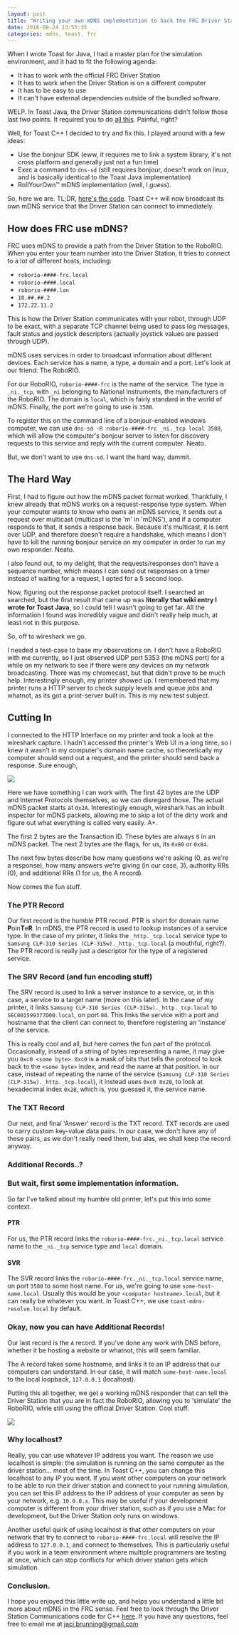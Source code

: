 ```yaml
---
layout: post
title: "Writing your own mDNS implementation to hack the FRC Driver Station"
date: 2016-08-24 13:55:35
categories: mdns, toast, frc
---
```

  When I wrote Toast for Java, I had a master plan for the simulation environment, and it had to fit the following agenda:

- It has to work with the official FRC Driver Station
- It has to work when the Driver Station is on a different computer
- It has to be easy to use
- It can't have external dependencies outside of the bundled software.

WELP. In Toast Java, the Driver Station communications didn't follow those last two points. It required you to do [all this](https://github.com/Open-RIO/ToastAPI/wiki/Simulating-Joysticks-and-the-Driver-Station). Painful, right?

Well, for Toast C++ I decided to try and fix this. I played around with a few ideas:

- Use the bonjour SDK (eww, it requires me to link a system library, it's not cross platform and generally just not a fun time)
- Exec a command to `dns-sd` (still requires bonjour, doesn't work on linux, and is basically identical to the Toast Java implementation)
- RollYourOwn™ mDNS implementation (well, I *guess*).

So, here we are. TL;DR, [here's the code](https://github.com/JacisNonsense/ToastCPP/blob/master/Providers/simulation/src/ds_comms.cpp#L35-L131). Toast C++ will now broadcast its own mDNS service that the Driver Station can connect to immediately.
  
  
## How does FRC use mDNS?
FRC uses mDNS to provide a path from the Driver Station to the RoboRIO. When you enter your team number into the Driver Station, it tries to connect to a lot of different hosts, including:

- `roborio-####-frc.local`
- `roborio-####.local`
- `roborio-####.lan`
- `10.##.##.2`
- `172.22.11.2`

This is how the Driver Station communicates with your robot, through UDP to be exact, with a separate TCP channel being used to pass log messages, fault status and joystick descriptors (actually joystick values are passed through UDP).

mDNS uses services in order to broadcast information about different devices. Each service has a name, a type, a domain and a port. Let's look at our friend: The RoboRIO.

For our RoboRIO, `roborio-####-frc` is the name of the service. The type is `_ni._tcp`, with `_ni` belonging to National Instruments, the manufacturers of the RoboRIO. The domain is `local`, which is fairly standard in the world of mDNS. Finally, the port we're going to use is `3580`. 

To register this on the command line of a bonjour-enabled windows computer, we can use `dns-sd -R roborio-####-frc _ni._tcp local 3580`, which will allow the computer's bonjour server to listen for discovery requests to this service and reply with the current computer. Neato.

But, we don't want to use `dns-sd`. I want the hard way, dammit.

## The Hard Way
First, I had to figure out how the mDNS packet format worked. Thankfully, I knew already that mDNS works on a request-response type system. When your computer wants to know who owns an mDNS service, it sends out a request over multicast (multicast is the 'm' in 'mDNS'), and if a computer responds to that, it sends a response back. Because it's multicast, it is sent over UDP, and therefore doesn't require a handshake, which means I don't have to kill the running bonjour service on my computer in order to run my own responder. Neato.

I also found out, to my delight, that the requests/responses don't have a sequence number, which means I can send out responses on a timer instead of waiting for a request, I opted for a 5 second loop.

Now, figuring out the response packet protocol itself. I searched an searched, but the first result that came up was **literally that wiki entry I wrote for Toast Java**, so I could tell I wasn't going to get far. All the information I found was incredibly vague and didn't really help much, at least not in this purpose.

So, off to wireshark we go.

I needed a test-case to base my observations on. I don't have a RoboRIO with me currently, so I just observed UDP port 5353 (the mDNS port) for a while on my network to see if there were any devices on my network broadcasting. There was my chromecast, but that didn't prove to be much help. Interestingly enough, my printer showed up. I remembered that my printer runs a HTTP server to check supply levels and queue jobs and whatnot, as its got a print-server built in. This is my new test subject.

## Cutting In
I connected to the HTTP Interface on my printer and took a look at the wireshark capture. I hadn't accessed the printer's Web UI in a long time, so I knew it wasn't in my computer's domain name cache, so theoretically my computer should send out a request, and the printer should send back a response. Sure enough,

![](http://i.imgur.com/zLu6SsP.png)

Here we have something I can work with. The first 42 bytes are the UDP and Internet Protocols themselves, so we can disregard those. The actual mDNS packet starts at `0x2A`. Interestingly enough, wireshark has an inbuilt inspector for mDNS packets, allowing me to skip a lot of the dirty work and figure out what everything is called very easily. A+.

The first 2 bytes are the Transaction ID. These bytes are always `0` in an mDNS packet. The next 2 bytes are the flags, for us, its `0x80` or `0x84`.

The next few bytes describe how many questions we're asking (0, as we're a response), how many answers we're giving (in our case, 3), authority RRs (0), and additional RRs (1 for us, the A record).

Now comes the fun stuff.

### The PTR Record
Our first record is the humble PTR record. PTR is short for domain name **P**oin**T**e**R**. In mDNS, the PTR record is used to lookup instances of a service type. In the case of my printer, it links the `_http._tcp.local` service type to `Samsung CLP-310 Series (CLP-315w)._http._tcp.local` (a mouthful, right?). The PTR record is really just a descriptor for the type of a registered service.

### The SRV Record (and fun encoding stuff)
The SRV record is used to link a server instance to a service, or, in this case, a service to a target name (more on this later). In the case of my printer, it links `Samsung CLP-310 Series (CLP-315w)._http._tcp.local` to `SEC001599377D00.local`, on port `80`. This links the service with a port and hostname that the client can connect to, therefore registering an 'instance' of the service. 

This is really cool and all, but here comes the fun part of the protocol. Occasionally, instead of a string of bytes representing a name, it may give you `0xc0 <some byte>`. `0xc0` is a mask of bits that tells the protocol to look back to the `<some byte>` index, and read the name at that position. In our case, instead of repeating the name of the service (`Samsung CLP-310 Series (CLP-315w)._http._tcp.local`), it instead uses `0xc0 0x28`, to look at hexadecimal index `0x28`, which is, you guessed it, the service name. 

### The TXT Record
Our next, and final 'Answer' record is the TXT record. TXT records are used to carry custom key-value data pairs. In our case, we don't have any of these pairs, as we don't really need them, but alas, we shall keep the record anyway.

### Additional Records..?

### But wait, first some implementation information.
So far I've talked about my humble old printer, let's put this into some context.

#### PTR
For us, the PTR record links the `roborio-####-frc._ni._tcp.local` service name to the `_ni._tcp` service type and `local` domain. 

#### SVR
The SVR record links the `roborio-####-frc._ni._tcp.local` service name, on port `3580` to some host name. For us, we're going to use `some-host-name.local`. Usually this would be your `<computer hostname>.local`, but it can really be whatever you want. In Toast C++, we use `toast-mdns-resolve.local` by default.

### Okay, now you can have Additional Records!
Our last record is the `A` record. If you've done any work with DNS before, whether it be hosting a website or whatnot, this will seem familiar.

The A record takes some hostname, and links it to an IP address that our computers can understand. In our case, it will match `some-host-name.local` to the local loopback, `127.0.0.1` (localhost). 

Putting this all together, we get a working mDNS responder that can tell the Driver Station that you are in fact the RoboRIO, allowing you to 'simulate' the RoboRIO, while still using the official Driver Station. Cool stuff.

![](http://i.imgur.com/4YBt2Qn.png)

### Why localhost?
Really, you can use whatever IP address you want. The reason we use localhost is simple: the simulation is running on the same computer as the driver station... most of the time. In Toast C++, you can change this localhost to any IP you want. If you want other computers on your network to be able to run their driver station and connect to your running simulation, you can set this IP address to the IP address of your computer as seen by your network, e.g. `10.0.0.x`. This may be useful if your development computer is different from your driver station, such as if you use a Mac for development, but the Driver Station only runs on windows.

Another useful quirk of using localhost is that other computers on your network that try to connect to `roborio-####-frc.local` will resolve the IP address to `127.0.0.1`, and connect to themselves. This is particularly useful if you work in a team environment where multiple programmers are testing at once, which can stop conflicts for which driver station gets which simulation. 

### Conclusion.
I hope you enjoyed this little write up, and helps you understand a little bit more about mDNS in the FRC sense. Feel free to look through the Driver Station Communications code for C++ [here](https://github.com/JacisNonsense/ToastCPP/blob/master/Providers/simulation/src/ds_comms.cpp). If you have any questions, feel free to email me at [jaci.brunning@gmail.com](mailto:jaci.brunning+questions@gmail.com)